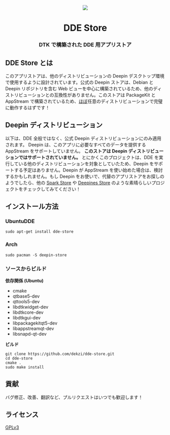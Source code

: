<p align="center"><img src="https://user-images.githubusercontent.com/56656996/99621835-b2d8dc80-29dd-11eb-8183-987e80f8b3a7.png"></p>
<h1 align="center">DDE Store</h1>
<h3 align="center">DTK で構築された DDE 用アプリストア</h3>

## DDE Store とは

このアプリストアは、他のディストリビューションの Deepin デスクトップ環境で使用するように設計されています。公式の Deepin ストアは、Debian と Deepin リポジトリを含む Web ビューを中心に構築されているため、他のディストリビューションとの互換性がありません。このストアは PackageKit と AppStream で構築されているため、[ほぼ](#deepin-distro)任意のディストリビューションで完璧に動作するはずです！

## Deepin ディストリビューション

以下は、DDE 全般ではなく、公式 Deepin ディストリビューションにのみ適用されます。 Deepin は、このアプリに必要なすべてのデータを提供する AppStream をサポートしていません。 **このストアは Deepin ディストリビューションではサポートされていません。** とにかくこのプロジェクトは、DDE を実行している他のディストリビューションを対象としていたため、Deepin をサポートする予定はありません。Deepin が AppStream を使い始めた場合は、検討するかもしれません。もし Deepin をお使いで、代替のアプリストアをお探しのようでしたら、他の [Spark Store](https://www.spark-app.store) や [Deepines Store](https://deepines.com) のような素晴らしいプロジェクトをチェックしてみてください！

## インストール方法
### UbuntuDDE
```
sudo apt-get install dde-store
```

### Arch
```
sudo pacman -S deepin-store
```

### ソースからビルド
**依存関係 (Ubuntu)**
- cmake
- qtbase5-dev
- qttools5-dev
- libdtkwidget-dev
- libdtkcore-dev
- libdtkgui-dev
- libpackagekitqt5-dev
- libappstreamqt-dev
- libsnapd-qt-dev

**ビルド**
```
git clone https://github.com/dekzi/dde-store.git
cd dde-store
cmake .
sudo make install
```

## 貢献
バグ修正、改善、翻訳など、プルリクエストはいつでも歓迎します！

## ライセンス
[GPLv3](LICENSE)
